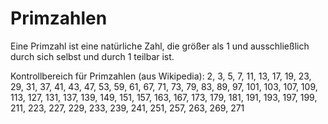 # Primzahlen
Eine Primzahl ist eine natürliche Zahl, die größer als 1 und ausschließlich durch sich selbst und durch 1 teilbar ist.

Kontrollbereich für Primzahlen (aus Wikipedia):
2, 3, 5, 7, 11, 13, 17, 19, 23, 29, 31, 37, 41, 43, 47, 53, 59,
61, 67, 71, 73, 79, 83, 89, 97, 101, 103, 107, 109, 113, 127, 131,
137, 139, 149, 151, 157, 163, 167, 173, 179, 181, 191, 193, 197,
199, 211, 223, 227, 229, 233, 239, 241, 251, 257, 263, 269, 271

